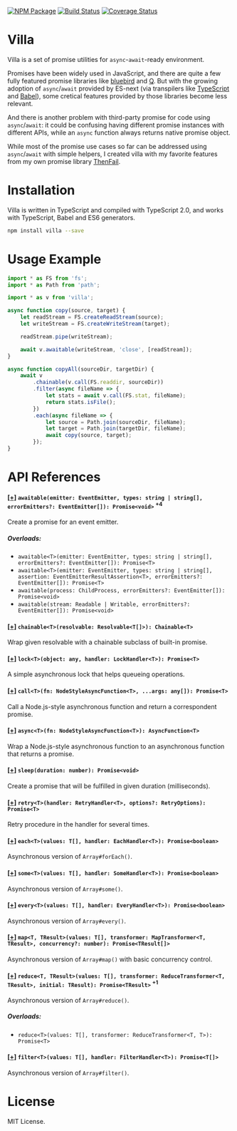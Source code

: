 [![NPM Package](https://badge.fury.io/js/villa.svg)](https://www.npmjs.com/package/villa)
[![Build Status](https://travis-ci.org/vilic/villa.svg)](https://travis-ci.org/vilic/villa)
[![Coverage Status](https://coveralls.io/repos/github/vilic/villa/badge.svg?branch=master)](https://coveralls.io/github/vilic/villa?branch=master)

# Villa

Villa is a set of promise utilities for `async`-`await`-ready environment.

Promises have been widely used in JavaScript, and there are quite a few fully
featured promise libraries like
[bluebird](https://github.com/petkaantonov/bluebird) and
[Q](https://github.com/kriskowal/q). But with the growing adoption of
`async`/`await` provided by ES-next (via transpilers like
[TypeScript](http://www.typescriptlang.org/) and [Babel](http://babeljs.io/)),
some cretical features provided by those libraries become less relevant.

And there is another problem with third-party promise for code using
`async`/`await`: it could be confusing having different promise instances with
different APIs, while an `async` function always returns native promise object.

While most of the promise use cases so far can be addressed using
`async`/`await` with simple helpers, I created villa with my favorite features
from my own promise library [ThenFail](https://github.com/vilic/thenfail).

# Installation

Villa is written in TypeScript and compiled with TypeScript 2.0, and works with
TypeScript, Babel and ES6 generators.

```sh
npm install villa --save
```

# Usage Example
```ts
import * as FS from 'fs';
import * as Path from 'path';

import * as v from 'villa';

async function copy(source, target) {
    let readStream = FS.createReadStream(source);
    let writeStream = FS.createWriteStream(target);

    readStream.pipe(writeStream);

    await v.awaitable(writeStream, 'close', [readStream]);
}

async function copyAll(sourceDir, targetDir) {
    await v
        .chainable(v.call(FS.readdir, sourceDir))
        .filter(async fileName => {
            let stats = await v.call(FS.stat, fileName);
            return stats.isFile();
        })
        .each(async fileName => {
            let source = Path.join(sourceDir, fileName);
            let target = Path.join(targetDir, fileName);
            await copy(source, target);
        });
}
```

# API References

<!-- docheat:functions -->

#### [[+]](/src/awaitable.ts#L134) `awaitable(emitter: EventEmitter, types: string | string[], errorEmitters?: EventEmitter[]): Promise<void>` <sup>+4</sup>

Create a promise for an event emitter.

##### Overloads:

- `awaitable<T>(emitter: EventEmitter, types: string | string[], errorEmitters?: EventEmitter[]): Promise<T>`
- `awaitable<T>(emitter: EventEmitter, types: string | string[], assertion: EventEmitterResultAssertion<T>, errorEmitters?: EventEmitter[]): Promise<T>`
- `awaitable(process: ChildProcess, errorEmitters?: EventEmitter[]): Promise<void>`
- `awaitable(stream: Readable | Writable, errorEmitters?: EventEmitter[]): Promise<void>`

#### [[+]](/src/chainable.ts#L62) `chainable<T>(resolvable: Resolvable<T[]>): Chainable<T>`

Wrap given resolvable with a chainable subclass of built-in promise.

#### [[+]](/src/concurrency.ts#L18) `lock<T>(object: any, handler: LockHandler<T>): Promise<T>`

A simple asynchronous lock that helps queueing operations.

#### [[+]](/src/function.ts#L15) `call<T>(fn: NodeStyleAsyncFunction<T>, ...args: any[]): Promise<T>`

Call a Node.js-style asynchronous function and return a correspondent
promise.

#### [[+]](/src/function.ts#L33) `async<T>(fn: NodeStyleAsyncFunction<T>): AsyncFunction<T>`

Wrap a Node.js-style asynchronous function to an asynchronous function that
returns a promise.

#### [[+]](/src/miscellaneous.ts#L7) `sleep(duration: number): Promise<void>`

Create a promise that will be fulfilled in given duration (milliseconds).

#### [[+]](/src/miscellaneous.ts#L26) `retry<T>(handler: RetryHandler<T>, options?: RetryOptions): Promise<T>`

Retry procedure in the handler for several times.

#### [[+]](/src/array.ts#L10) `each<T>(values: T[], handler: EachHandler<T>): Promise<boolean>`

Asynchronous version of `Array#forEach()`.

#### [[+]](/src/array.ts#L25) `some<T>(values: T[], handler: SomeHandler<T>): Promise<boolean>`

Asynchronous version of `Array#some()`.

#### [[+]](/src/array.ts#L40) `every<T>(values: T[], handler: EveryHandler<T>): Promise<boolean>`

Asynchronous version of `Array#every()`.

#### [[+]](/src/array.ts#L55) `map<T, TResult>(values: T[], transformer: MapTransformer<T, TResult>, concurrency?: number): Promise<TResult[]>`

Asynchronous version of `Array#map()` with basic concurrency control.

#### [[+]](/src/array.ts#L119) `reduce<T, TResult>(values: T[], transformer: ReduceTransformer<T, TResult>, initial: TResult): Promise<TResult>` <sup>+1</sup>

Asynchronous version of `Array#reduce()`.

##### Overloads:

- `reduce<T>(values: T[], transformer: ReduceTransformer<T, T>): Promise<T>`

#### [[+]](/src/array.ts#L132) `filter<T>(values: T[], handler: FilterHandler<T>): Promise<T[]>`

Asynchronous version of `Array#filter()`.

<!-- endcheat -->

# License

MIT License.
